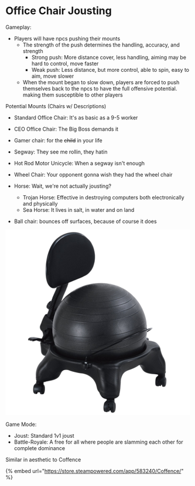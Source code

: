 # Office Chair Jousting

Gameplay:

* Players will have npcs pushing their mounts
  * The strength of the push determines the handling, accuracy, and strength 
    * Strong push: More distance cover, less handling, aiming may be hard to control, move faster
    * Weak push: Less distance, but more control, able to spin, easy to aim, move slower
  * When the mount began to slow down, players are forced to push themselves back to the npcs to have the full offensive potential. making them susceptible to other players

Potential Mounts \(Chairs w/ Descriptions\)

* Standard Office Chair: It's as basic as a 9-5 worker
* CEO Office Chair: The Big Boss demands it
* Gamer chair: for the ~~child~~ in your life
* Segway: They see me rollin, they hatin 
* Hot Rod Motor Unicycle: When a segway isn't enough
* Wheel Chair: Your opponent gonna wish they had the wheel chair
* Horse: Wait, we're not actually jousting?
  * Trojan Horse: Effective in destroying computers both electronically and physically
  * Sea Horse: It lives in salt, in water and on land



* Ball chair: bounces off surfaces, because of course it does

![](.gitbook/assets/image.png)

Game Mode:

* Joust: Standard 1v1 joust
* Battle-Royale: A free for all where people are slamming each other for complete dominance

Similar in aesthetic to Coffence

{% embed url="https://store.steampowered.com/app/583240/Coffence/" %}



